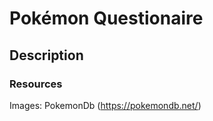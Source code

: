Pokémon Questionaire
====================

## Description

### Resources

Images: PokemonDb (https://pokemondb.net/)